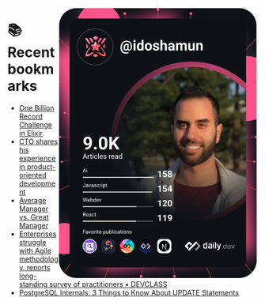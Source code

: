 <a href="https://app.daily.dev/idoshamun"><img src="https://raw.githubusercontent.com/idoshamun/idoshamun/devcard/devcard.svg" align='right' width="400" alt="Ido Shamun's Dev Card"/></a>

# 📚 Recent bookmarks
<!-- BOOKMARKS:START -->
- [One Billion Record Challenge in Elixir](https://app.daily.dev/posts/ljTbzHhyg?utm_source=rss&utm_medium=bookmarks&utm_campaign=28849d86070e4c099c877ab6837c61f0)
- [CTO shares his experience in product-oriented development](https://app.daily.dev/posts/TgkpXNF6x?utm_source=rss&utm_medium=bookmarks&utm_campaign=28849d86070e4c099c877ab6837c61f0)
- [Average Manager vs. Great Manager](https://app.daily.dev/posts/rTEu8YLN0?utm_source=rss&utm_medium=bookmarks&utm_campaign=28849d86070e4c099c877ab6837c61f0)
- [Enterprises struggle with Agile methodology, reports long-standing survey of practitioners • DEVCLASS](https://app.daily.dev/posts/jOY7fLYVQ?utm_source=rss&utm_medium=bookmarks&utm_campaign=28849d86070e4c099c877ab6837c61f0)
- [PostgreSQL Internals: 3 Things to Know About UPDATE Statements](https://app.daily.dev/posts/nw82ss6lF?utm_source=rss&utm_medium=bookmarks&utm_campaign=28849d86070e4c099c877ab6837c61f0)
<!-- BOOKMARKS:END -->
